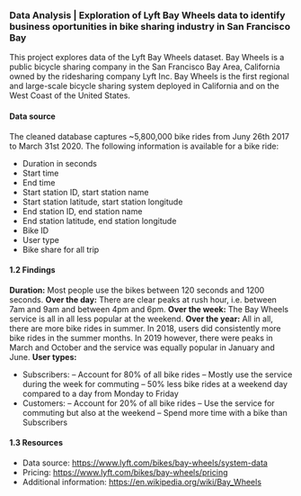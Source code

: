### Data Analysis | Exploration of Lyft Bay Wheels data to identify business oportunities in bike sharing industry in San Francisco Bay

This project explores data of the Lyft Bay Wheels dataset. Bay Wheels is a public bicycle sharing company in the San Francisco Bay Area, California owned by the ridesharing company Lyft Inc. Bay Wheels is the first regional and large-scale bicycle sharing system deployed in California and on the West Coast of the United States.

#### Data source
The cleaned database captures ~5,800,000 bike rides from Juny 26th 2017 to March 31st 2020.
The following information is available for a bike ride:
- Duration in seconds
- Start time
- End time
- Start station ID, start station name
- Start station latitude, start station longitude
- End station ID, end station name
- End station latitude, end station longitude
- Bike ID
- User type
- Bike share for all trip

#### 1.2 Findings
**Duration:** Most people use the bikes between 120 seconds and 1200 seconds.
**Over the day:** There are clear peaks at rush hour, i.e. between 7am and 9am and between 4pm and 6pm.
**Over the week:** The Bay Wheels service is all in all less popular at the weekend.
**Over the year:** All in all, there are more bike rides in summer. In 2018, users did consistently more bike rides in the summer months. In 2019 however, there were peaks in March and October and the service was equally popular in January and June.
**User types:**
- Subscribers:
  – Account for 80% of all bike rides
  – Mostly use the service during the week for commuting
  – 50% less bike rides at a weekend day compared to a day from Monday to Friday
- Customers:
  – Account for 20% of all bike rides
  – Use the service for commuting but also at the weekend
  – Spend more time with a bike than Subscribers

#### 1.3 Resources
- Data source: https://www.lyft.com/bikes/bay-wheels/system-data
- Pricing: https://www.lyft.com/bikes/bay-wheels/pricing
- Additional information: https://en.wikipedia.org/wiki/Bay_Wheels
